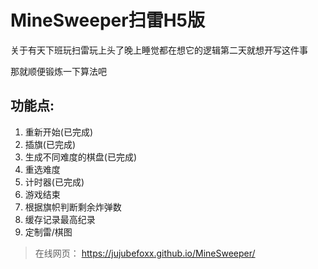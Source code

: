 # MineSweeper扫雷H5版

关于有天下班玩扫雷玩上头了晚上睡觉都在想它的逻辑第二天就想开写这件事

那就顺便锻炼一下算法吧


## 功能点:
1. 重新开始(已完成)
2. 插旗(已完成)
3. 生成不同难度的棋盘(已完成)
4. 重选难度
5. 计时器(已完成)
6. 游戏结束
7. 根据旗帜判断剩余炸弹数
8. 缓存记录最高纪录
9. 定制雷/棋图

> 在线网页： https://jujubefoxx.github.io/MineSweeper/
